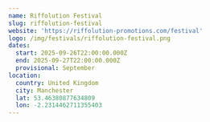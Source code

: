 ```yaml
---
name: Riffolution Festival
slug: riffolution-festival
website: 'https://riffolution-promotions.com/festival'
logo: /img/festivals/riffolution-festival.png
dates:
  start: 2025-09-26T22:00:00.000Z
  end: 2025-09-27T22:00:00.000Z
  provisional: September
location:
  country: United Kingdom
  city: Manchester
  lat: 53.46380877634809
  lon: -2.2314462711355403
---
```


